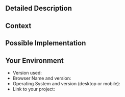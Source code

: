 <!--- Provide a general summary of the issue in the Title above -->

## Detailed Description
<!--- Provide a detailed description of the change or addition you are proposing -->



## Context
<!--- Why is this change important to you? How would you use it? -->
<!--- How can it benefit other users? -->



## Possible Implementation
<!--- Not obligatory, but suggest an idea for implementing addition or change -->



## Your Environment
<!--- Include as many relevant details about the environment you experienced the bug in -->
* Version used: 
* Browser Name and version: 
* Operating System and version (desktop or mobile): 
* Link to your project: 

